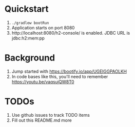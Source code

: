 # Quickstart

1. `./gradlew bootRun`
2. Application starts on port 8080
3. http://localhost:8080/h2-console/ is enabled.  JDBC URL is jdbc:h2:mem:pp

# Background

1. Jump started with https://bootify.io/app/UGEIGGPAOLKH
2. In code bases like this, you'll need to remember https://youtu.be/vaqsujQW8T0

# TODOs
1. Use github issues to track TODO items
2. Fill out this README.md more

